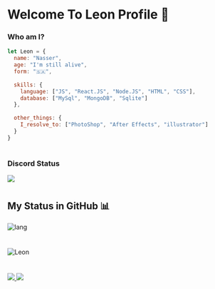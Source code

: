 # Welcome To Leon Profile 👋
### Who am I?
```js
let Leon = {
  name: "Nasser",
  age: "I'm still alive",
  form: "🇸🇦",
  
  skills: {
    language: ["JS", "React.JS", "Node.JS", "HTML", "CSS"],
    database: ["MySql", "MongoDB", "Sqlite"]
  },
  
  other_things: {
    I_resolve_to: ["PhotoShop", "After Effects", "illustrator"]
  }
}

```
#
### Discord Status
![](https://discord.c99.nl/widget/theme-2/713207310121435187.png)
#
## My Status in GitHub 📊
![lang](https://github-readme-stats.vercel.app/api/top-langs/?username=iLeon1&layout=compact&theme=synthwave)
#
![Leon](https://github-readme-stats.vercel.app/api?username=iLeon1&show_icons=true&theme=radical)
#
<a href="https://github.com/iLeon1?tab=followers">
  <img src="https://img.shields.io/github/followers/iLeon1">
</a>
<a href="https://github.com/iLeon1">
   <img src="https://komarev.com/ghpvc/?username=iLeon1">
</a>
